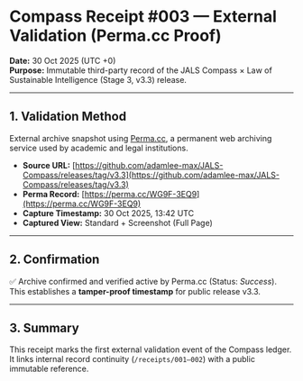 # Compass Receipt #003 — External Validation (Perma.cc Proof)

**Date:** 30 Oct 2025 (UTC +0)  
**Purpose:** Immutable third-party record of the JALS Compass × Law of Sustainable Intelligence (Stage 3, v3.3) release.

---

## 1. Validation Method
External archive snapshot using [Perma.cc](https://perma.cc), a permanent web archiving service used by academic and legal institutions.

- **Source URL:** [https://github.com/adamlee-max/JALS-Compass/releases/tag/v3.3](https://github.com/adamlee-max/JALS-Compass/releases/tag/v3.3)  
- **Perma Record:** [https://perma.cc/WG9F-3EQ9](https://perma.cc/WG9F-3EQ9)  
- **Capture Timestamp:** 30 Oct 2025, 13:42 UTC  
- **Captured View:** Standard + Screenshot (Full Page)

---

## 2. Confirmation
✅ Archive confirmed and verified active by Perma.cc (Status: *Success*).  
This establishes a **tamper-proof timestamp** for public release v3.3.

---

## 3. Summary
This receipt marks the first external validation event of the Compass ledger.  
It links internal record continuity (`/receipts/001–002`) with a public immutable reference.
